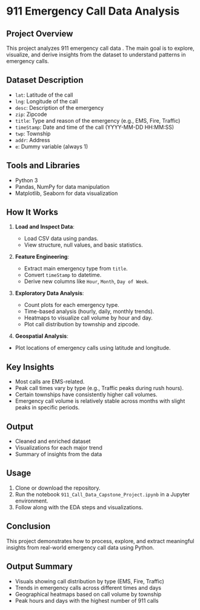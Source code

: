 
# 911 Emergency Call Data Analysis

## Project Overview
This project analyzes 911 emergency call data . The main goal is to explore, visualize, and derive insights from the dataset to understand patterns in emergency calls.

## Dataset Description
- `lat`: Latitude of the call
- `lng`: Longitude of the call
- `desc`: Description of the emergency
- `zip`: Zipcode
- `title`: Type and reason of the emergency (e.g., EMS, Fire, Traffic)
- `timeStamp`: Date and time of the call (YYYY-MM-DD HH:MM:SS)
- `twp`: Township
- `addr`: Address
- `e`: Dummy variable (always 1)

## Tools and Libraries
- Python 3
- Pandas, NumPy for data manipulation
- Matplotlib, Seaborn for data visualization

## How It Works
1. **Load and Inspect Data**:
   - Load CSV data using pandas.
   - View structure, null values, and basic statistics.

2. **Feature Engineering**:
   - Extract main emergency type from `title`.
   - Convert `timeStamp` to datetime.
   - Derive new columns like `Hour`, `Month`, `Day of Week`.

3. **Exploratory Data Analysis**:
   - Count plots for each emergency type.
   - Time-based analysis (hourly, daily, monthly trends).
   - Heatmaps to visualize call volume by hour and day.
   - Plot call distribution by township and zipcode.

4. **Geospatial Analysis**:
 - Plot locations of emergency calls using latitude and longitude.

##  Key Insights
- Most calls are EMS-related.
- Peak call times vary by type (e.g., Traffic peaks during rush hours).
- Certain townships have consistently higher call volumes.
- Emergency call volume is relatively stable across months with slight peaks in specific periods.

##  Output
- Cleaned and enriched dataset
- Visualizations for each major trend
- Summary of insights from the data

##  Usage
1. Clone or download the repository.
2. Run the notebook `911_Call_Data_Capstone_Project.ipynb` in a Jupyter environment.
3. Follow along with the EDA steps and visualizations.

##  Conclusion
This project demonstrates how to process, explore, and extract meaningful insights from real-world emergency call data using Python.

## Output Summary
- Visuals showing call distribution by type (EMS, Fire, Traffic)
- Trends in emergency calls across different times and days
- Geographical heatmaps based on call volume by township
- Peak hours and days with the highest number of 911 calls
